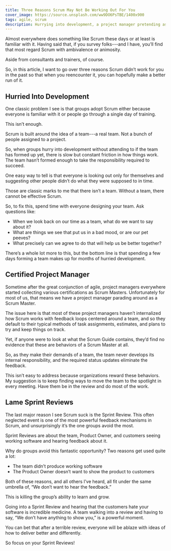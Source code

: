 ```yaml
---
title: Three Reasons Scrum May Not Be Working Out For You
cover_image: https://source.unsplash.com/ww9DO6PsTBE/1400x900
tags: agile, scrum
description: Hurrying into development, a project manager pretending as a Scrum Master, and lame Sprint Reviews are three reasons your experience with Scrum sucks. In this article I explore each of these and ways to address them.
---
```

Almost everywhere does something like Scrum these days or at least is familiar with it. Having said that, if you survey folks---and I have, you’ll find that most regard Scrum with ambivalence or animosity.

Aside from consultants and trainers, of course.

So, in this article, I want to go over three reasons Scrum didn’t work for you in the past so that when you reencounter it, you can hopefully make a better run of it.


## Hurried Into Development

One classic problem I see is that groups adopt Scrum either because everyone is familiar with it or people go through a single day of training.

This isn’t enough.

Scrum is built around the idea of a team---a real team. Not a bunch of people assigned to a project.

So, when groups hurry into development without attending to if the team has formed up yet, there is slow but constant friction in how things work. The team hasn’t formed enough to take the responsibility required to succeed.

One easy way to tell is that everyone is looking out only for themselves and suggesting other people didn’t do what they were supposed to in time.

Those are classic marks to me that there isn’t a team. Without a team, there cannot be effective Scrum.

So, to fix this, spend time with everyone designing your team. Ask questions like:

- When we look back on our time as a team, what do we want to say about it?
- What are things we see that put us in a bad mood, or are our pet peeves?
- What precisely can we agree to do that will help us be better together?

There’s a whole lot more to this, but the bottom line is that spending a few days forming a team makes up for months of hurried development.

## Certified Project Manager

Sometime after the great conjunction of agile, project managers everywhere started collecting various certifications as Scrum Masters. Unfortunately for most of us, that means we have a project manager parading around as a Scrum Master.

The issue here is that most of these project managers haven’t internalized how Scrum works with feedback loops centered around a team, and so they default to their typical methods of task assignments, estimates, and plans to try and keep things on track.

Yet, if anyone were to look at what the Scrum Guide contains, they’d find no evidence that these are behaviors of a Scrum Master at all.

So, as they make their demands of a team, the team never develops its internal responsibility, and the required status updates eliminate the feedback.

This isn’t easy to address because organizations reward these behaviors. My suggestion is to keep finding ways to move the team to the spotlight in every meeting. Have them be in the review and do most of the work.

## Lame Sprint Reviews

The last major reason I see Scrum suck is the Sprint Review. This often neglected event is one of the most powerful feedback mechanisms in Scrum, and unsurprisingly it’s the one groups avoid the most.

Sprint Reviews are about the team, Product Owner, and customers seeing working software and hearing feedback about it.

Why do groups avoid this fantastic opportunity? Two reasons get used quite a lot:

- The team didn’t produce working software
- The Product Owner doesn’t want to show the product to customers

Both of these reasons, and all others I’ve heard, all fit under the same umbrella of, “We don’t want to hear the feedback.”

This is killing the group’s ability to learn and grow.

Going into a Sprint Review and hearing that the customers hate your software is incredible medicine. A team walking into a review and having to say, “We don’t have anything to show you,” is a powerful moment.

You can bet that after a terrible review, everyone will be ablaze with ideas of how to deliver better and differently.

So focus on your Sprint Reviews!